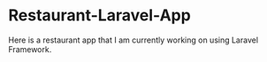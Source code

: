 # Restaurant-Laravel-App
Here is a restaurant app that I am currently working on using Laravel Framework.
